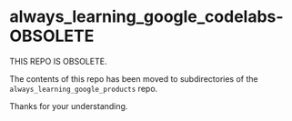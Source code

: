 # always_learning_google_codelabs-OBSOLETE

THIS REPO IS OBSOLETE.

The contents of this repo has been moved to subdirectories of the `always_learning_google_products` repo.

Thanks for your understanding.
